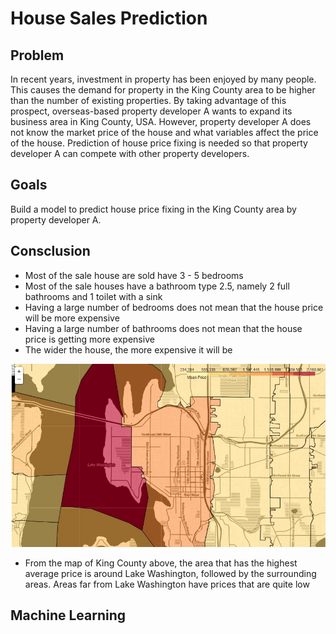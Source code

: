 # House Sales Prediction

## Problem
In recent years, investment in property has been enjoyed by many people. This causes the demand for property in the King County area to be higher than the number of existing properties. By taking advantage of this prospect, overseas-based property developer A wants to expand its business area in King County, USA. However, property developer A does not know the market price of the house and what variables affect the price of the house. Prediction of house price fixing is needed so that property developer A can compete with other property developers.

## Goals
Build a model to predict house price fixing in the King County area by property developer A.

## Consclusion
- Most of the sale house are sold have 3 - 5 bedrooms
- Most of the sale houses have a bathroom type 2.5, namely 2 full bathrooms and 1 toilet with a sink
- Having a large number of bedrooms does not mean that the house price will be more expensive
- Having a large number of bathrooms does not mean that the house price is getting more expensive
- The wider the house, the more expensive it will be

![alt text](kingcounty.JPG)
- From the map of King County above, the area that has the highest average price is around Lake Washington, followed by the surrounding areas. Areas far from Lake Washington have prices that are quite low

## Machine Learning

